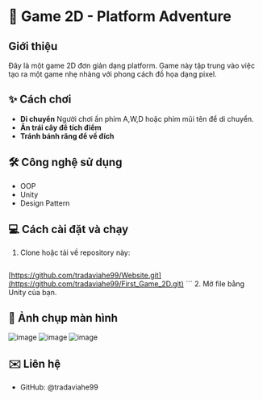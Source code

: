 # 🚀 Game 2D - Platform Adventure

## Giới thiệu
Đây là một game 2D đơn giản dạng platform. Game này tập trung vào việc tạo ra một game nhẹ nhàng với phong cách đồ họa dạng pixel.

## ✨ Cách chơi
* **Di chuyển** Người chơi ấn phím A,W,D hoặc phím mũi tên để di chuyển.
* **Ăn trái cây để tích điểm** 
* **Tránh bánh răng để về đích** 

## 🛠️ Công nghệ sử dụng
* OOP
* Unity 
* Design Pattern

## 💻 Cách cài đặt và chạy
1.  Clone hoặc tải về repository này:
    ```bash
   [https://github.com/tradaviahe99/Website.git](https://github.com/tradaviahe99/First_Game_2D.git)
    ```
2.  Mở file bằng Unity của bạn.

## 📸 Ảnh chụp màn hình
![image](https://github.com/user-attachments/assets/684aa943-effa-4cd5-a1df-41e93c2a0faf)
![image](https://github.com/user-attachments/assets/14aab6b0-f326-46f8-85f3-180d0c45c903)
![image](https://github.com/user-attachments/assets/fd2eb355-f38f-4bea-a7f9-d253da756c41)

## ✉️ Liên hệ
* GitHub: @tradaviahe99
